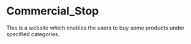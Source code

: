 # Commercial_Stop
This is a website which enables the users to buy some products under specified categories.
